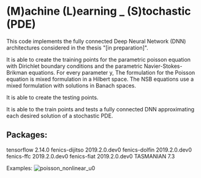 # (M)achine (L)earning _ (S)tochastic (PDE)


This code implements the fully connected Deep Neural Network (DNN) architectures considered in the thesis "[in preparation]".

It is able to create the training points for the parametric poisson equation with Dirichlet boundary conditions and the parametric Navier-Stokes-Brikman equations.
For every parameter y, The formulation for the Poisson equation is mixed formulation in a Hilbert space. The NSB equations use a mixed formulation with solutions in Banach spaces.

It is able to create the testing points.

It is able to the train points and tests a fully connected DNN approximating each desired solution of a stochastic PDE.

Packages:
---------------------------------------------
tensorflow                   2.14.0
fenics-dijitso               2019.2.0.dev0
fenics-dolfin                2019.2.0.dev0
fenics-ffc                   2019.2.0.dev0
fenics-fiat                  2019.2.0.dev0
TASMANIAN                    7.3

Examples:
![poisson_nonlinear_u0](https://github.com/Sebanthalas/parametric_PDE_approx_viaDNN/assets/21182719/16d76d0e-e032-4868-888c-043992782e3c)
